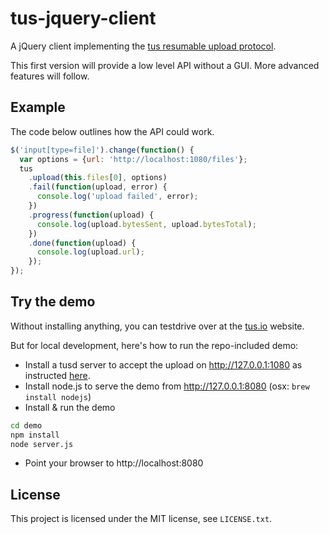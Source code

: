 # tus-jquery-client

A jQuery client implementing the [tus resumable upload
protocol](https://github.com/tus/tus-resumable-upload-protocol).

This first version will provide a low level API without a GUI. More advanced
features will follow.

## Example

The code below outlines how the API could work.

```js
$('input[type=file]').change(function() {
  var options = {url: 'http://localhost:1080/files'};
  tus
    .upload(this.files[0], options)
    .fail(function(upload, error) {
      console.log('upload failed', error);
    })
    .progress(function(upload) {
      console.log(upload.bytesSent, upload.bytesTotal);
    })
    .done(function(upload) {
      console.log(upload.url);
    });
});
```

## Try the demo

Without installing anything, you can testdrive over at the
[tus.io](www.tus.io/demo.html) website.

But for local development, here's how to run the repo-included demo:

- Install a tusd server to accept the upload on http://127.0.0.1:1080
as instructed [here](https://github.com/tus/tusd/blob/master/README.md).
- Install node.js to serve the demo from http://127.0.0.1:8080
(osx: `brew install nodejs`)
- Install & run the demo

```bash
cd demo
npm install
node server.js
```

- Point your browser to http://localhost:8080

## License

This project is licensed under the MIT license, see `LICENSE.txt`.

